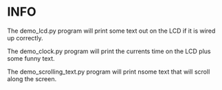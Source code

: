 # INFO
The demo_lcd.py program will print some text out on the LCD if it is wired up correctly.

The demo_clock.py program will print the currents time on the LCD plus some funny text.

The demo_scrolling_text.py program will print nsome text that will scroll along the screen.

